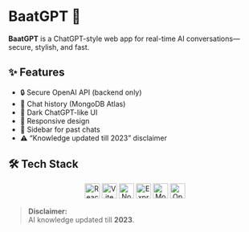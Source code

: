 # BaatGPT 💬

**BaatGPT** is a ChatGPT-style web app for real-time AI conversations—secure, stylish, and fast.

## ✨ Features

- 🔒 Secure OpenAI API (backend only)
- 📜 Chat history (MongoDB Atlas)
- 🖤 Dark ChatGPT-like UI
- 📱 Responsive design
- 📌 Sidebar for past chats
- ⚠️ “Knowledge updated till 2023” disclaimer


## 🛠️ Tech Stack 

<p align="center">
  <img src="https://cdn.jsdelivr.net/gh/devicons/devicon/icons/react/react-original.svg" height="30" alt="React" />
  <img src="https://cdn.jsdelivr.net/gh/devicons/devicon/icons/vite/vite-original.svg" height="30" alt="Vite" />
  <img src="https://cdn.jsdelivr.net/gh/devicons/devicon/icons/nodejs/nodejs-original.svg" height="30" alt="Node.js" />
  <img src="https://cdn.jsdelivr.net/gh/devicons/devicon/icons/express/express-original.svg" height="30" alt="Express" />
  <img src="https://cdn.jsdelivr.net/gh/devicons/devicon/icons/mongodb/mongodb-original.svg" height="30" alt="MongoDB" />
  <img src="https://upload.wikimedia.org/wikipedia/commons/4/4c/OpenAI_Logo.svg" height="30" alt="OpenAI" />
</p>


> **Disclaimer:**  
> AI knowledge updated till **2023**.

